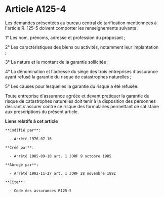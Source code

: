 # Article A125-4

Les demandes présentées au bureau central de tarification mentionnées à l'article R. 125-5 doivent comporter les
renseignements suivants :

1° Les nom, prénoms, adresse et profession du proposant ;

2° Les caractéristiques des biens ou activités, notamment leur implantation ;

3° La nature et le montant de la garantie sollicitée ;

4° La dénomination et l'adresse du siège des trois entreprises d'assurance ayant refusé la garantie du risque de catastrophes
naturelles ;

5° Les causes pour lesquelles la garantie du risque a été refusée.

Toute entreprise d'assurance agréée et devant pratiquer la garantie du risque de catastrophes naturelles doit tenir à la
disposition des personnes désirant s'assurer contre ce risque des formulaires permettant de satisfaire aux prescriptions du
présent article.

**Liens relatifs à cet article**

	**Codifié par**:

	  - Arrêté 1976-07-16

	**Créé par**:

	  - Arrêté 1985-09-10 art. 1 JORF 9 octobre 1985

	**Abrogé par**:

	  - Arrêté 1992-11-27 art. 1 JORF 28 novembre 1992

	**Cite**:

	  - Code des assurances R125-5

